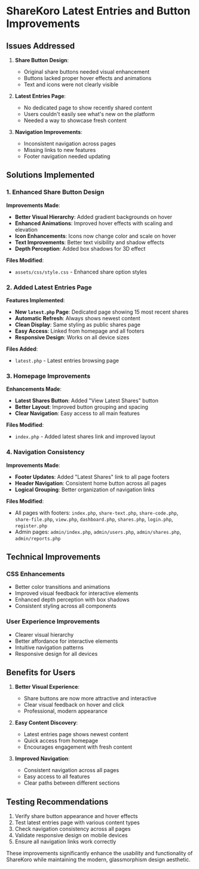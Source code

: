 # ShareKoro Latest Entries and Button Improvements

## Issues Addressed

1. **Share Button Design**:
   - Original share buttons needed visual enhancement
   - Buttons lacked proper hover effects and animations
   - Text and icons were not clearly visible

2. **Latest Entries Page**:
   - No dedicated page to show recently shared content
   - Users couldn't easily see what's new on the platform
   - Needed a way to showcase fresh content

3. **Navigation Improvements**:
   - Inconsistent navigation across pages
   - Missing links to new features
   - Footer navigation needed updating

## Solutions Implemented

### 1. Enhanced Share Button Design

**Improvements Made**:
- **Better Visual Hierarchy**: Added gradient backgrounds on hover
- **Enhanced Animations**: Improved hover effects with scaling and elevation
- **Icon Enhancements**: Icons now change color and scale on hover
- **Text Improvements**: Better text visibility and shadow effects
- **Depth Perception**: Added box shadows for 3D effect

**Files Modified**:
- `assets/css/style.css` - Enhanced share option styles

### 2. Added Latest Entries Page

**Features Implemented**:
- **New `latest.php` Page**: Dedicated page showing 15 most recent shares
- **Automatic Refresh**: Always shows newest content
- **Clean Display**: Same styling as public shares page
- **Easy Access**: Linked from homepage and all footers
- **Responsive Design**: Works on all device sizes

**Files Added**:
- `latest.php` - Latest entries browsing page

### 3. Homepage Improvements

**Enhancements Made**:
- **Latest Shares Button**: Added "View Latest Shares" button
- **Better Layout**: Improved button grouping and spacing
- **Clear Navigation**: Easy access to all main features

**Files Modified**:
- `index.php` - Added latest shares link and improved layout

### 4. Navigation Consistency

**Improvements Made**:
- **Footer Updates**: Added "Latest Shares" link to all page footers
- **Header Navigation**: Consistent home button across all pages
- **Logical Grouping**: Better organization of navigation links

**Files Modified**:
- All pages with footers: `index.php`, `share-text.php`, `share-code.php`, `share-file.php`, `view.php`, `dashboard.php`, `shares.php`, `login.php`, `register.php`
- Admin pages: `admin/index.php`, `admin/users.php`, `admin/shares.php`, `admin/reports.php`

## Technical Improvements

### CSS Enhancements
- Better color transitions and animations
- Improved visual feedback for interactive elements
- Enhanced depth perception with box shadows
- Consistent styling across all components

### User Experience Improvements
- Clearer visual hierarchy
- Better affordance for interactive elements
- Intuitive navigation patterns
- Responsive design for all devices

## Benefits for Users

1. **Better Visual Experience**:
   - Share buttons are now more attractive and interactive
   - Clear visual feedback on hover and click
   - Professional, modern appearance

2. **Easy Content Discovery**:
   - Latest entries page shows newest content
   - Quick access from homepage
   - Encourages engagement with fresh content

3. **Improved Navigation**:
   - Consistent navigation across all pages
   - Easy access to all features
   - Clear paths between different sections

## Testing Recommendations

1. Verify share button appearance and hover effects
2. Test latest entries page with various content types
3. Check navigation consistency across all pages
4. Validate responsive design on mobile devices
5. Ensure all navigation links work correctly

These improvements significantly enhance the usability and functionality of ShareKoro while maintaining the modern, glassmorphism design aesthetic.